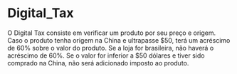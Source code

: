 # Digital_Tax

O Digital Tax consiste em verificar um produto por seu preço e origem. Caso o produto tenha origem na China e ultrapasse $50, terá um acréscimo de 60% sobre o valor do produto. 
Se a loja for brasileira, não haverá o acréscimo de 60%. Se o valor for inferior a $50 dólares e tiver sido comprado na China, não será adicionado imposto ao produto.
